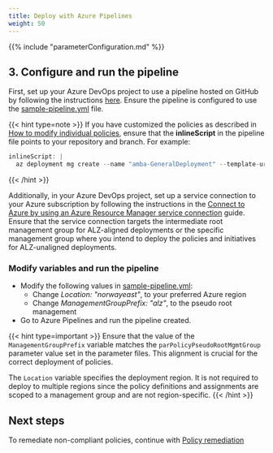 ```yaml
---
title: Deploy with Azure Pipelines
weight: 50
---
```


{{% include "parameterConfiguration.md" %}}

## 3. Configure and run the pipeline

First, set up your Azure DevOps project to use a pipeline hosted on GitHub by following the instructions [here](https://learn.microsoft.com/en-us/azure/devops/pipelines/repos/github?view=azure-devops&tabs=yaml#access-to-github-repositories). Ensure the pipeline is configured to use the [sample-pipeline.yml](https://github.com/Azure/azure-monitor-baseline-alerts/blob/main/patterns/alz/examples/sample-pipeline.yml) file.

{{< hint type=note >}}
If you have customized the policies as described in [How to modify individual policies](../Introduction-to-deploying-the-ALZ-Pattern#how-to-modify-individual-policies), ensure that the **inlineScript** in the pipeline file points to your repository and branch. For example:

  ```ActionScript
  inlineScript: |
    az deployment mg create --name "amba-GeneralDeployment" --template-uri https://raw.githubusercontent.com/___YourGithubFork___/azure-monitor-baseline-alerts/___MainOrBranchname___/patterns/alz/alzArm.json --location $(location) --management-group-id $(ManagementGroupPrefix) --parameters .\patterns\alz\alzArm.param.json
  ```

{{< /hint >}}

Additionally, in your Azure DevOps project, set up a service connection to your Azure subscription by following the instructions in the [Connect to Azure by using an Azure Resource Manager service connection](https://docs.microsoft.com/en-us/azure/devops/pipelines/library/connect-to-azure?view=azure-devops&tabs=yaml) guide. Ensure that the service connection targets the intermediate root management group for ALZ-aligned deployments or the specific management group where you intend to deploy the policies and initiatives for ALZ-unaligned deployments.

### Modify variables and run the pipeline

- Modify the following values in [sample-pipeline.yml](https://github.com/Azure/azure-monitor-baseline-alerts/blob/main/patterns/alz/examples/sample-pipeline.yml):
  - Change _Location: "norwayeast"_, to your preferred Azure region
  - Change _ManagementGroupPrefix: "alz"_, to the pseudo root management
- Go to Azure Pipelines and run the pipeline created.

{{< hint type=important >}}
Ensure that the value of the `ManagementGroupPrefix` variable matches the `parPolicyPseudoRootMgmtGroup` parameter value set in the parameter files. This alignment is crucial for the correct deployment of policies.


The `Location` variable specifies the deployment region. It is not required to deploy to multiple regions since the policy definitions and assignments are scoped to a management group and are not region-specific.
{{< /hint >}}

## Next steps

To remediate non-compliant policies, continue with [Policy remediation](../Remediate-Policies)
